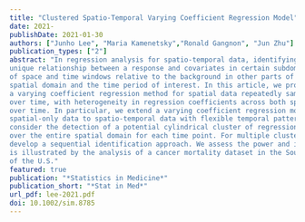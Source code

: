 ```yaml
---
title: "Clustered Spatio-Temporal Varying Coefficient Regression Model"
date: 2021-
publishDate: 2021-01-30
authors: ["Junho Lee", "Maria Kamenetsky","Ronald Gangnon", "Jun Zhu"]
publication_types: ["2"]
abstract: "In regression analysis for spatio-temporal data, identifying clusters of spatial units over time in a regression coefficient could provide insight into the
unique relationship between a response and covariates in certain subdomains
of space and time windows relative to the background in other parts of the
spatial domain and the time period of interest. In this article, we propose
a varying coefficient regression method for spatial data repeatedly sampled
over time, with heterogeneity in regression coefficients across both space and
over time. In particular, we extend a varying coefficient regression model for
spatial-only data to spatio-temporal data with flexible temporal patterns. We
consider the detection of a potential cylindrical cluster of regression coefficients based on testing whether the regression coefficient is the same or not
over the entire spatial domain for each time point. For multiple clusters, we
develop a sequential identification approach. We assess the power and identification of known clusters via a simulation study. Our proposed methodology
is illustrated by the analysis of a cancer mortality dataset in the Southeast
of the U.S."
featured: true
publication: "*Statistics in Medicine*"
publication_short: "*Stat in Med*"
url_pdf: lee-2021.pdf
doi: 10.1002/sim.8785
---
```


